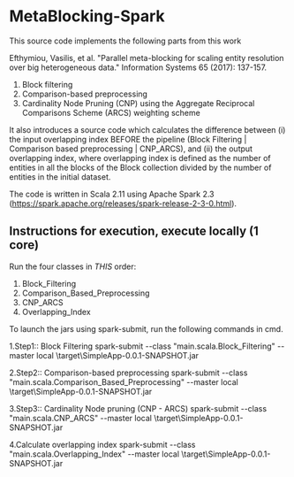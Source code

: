 # MetaBlocking-Spark
This source code implements the following parts from this work

Efthymiou, Vasilis, et al. "Parallel meta-blocking for scaling entity resolution over big heterogeneous data." Information Systems 65 (2017): 137-157.

1. Block filtering
2. Comparison-based preprocessing
3. Cardinality Node Pruning (CNP) using the Aggregate Reciprocal Comparisons Scheme (ARCS) weighting scheme

It also introduces a source code which calculates the difference between (i) the input overlapping index BEFORE the pipeline (Block Filtering | Comparison based preprocessing | CNP_ARCS), and (ii) the output overlapping index, where overlapping index is defined as the number of entities in all the blocks of the Block collection divided by the number of entities in the initial dataset.

The code is written in Scala 2.11 using Apache Spark 2.3 (https://spark.apache.org/releases/spark-release-2-3-0.html).  

## Instructions for execution, execute locally (1 core)

Run the four classes in *THIS* order: 
1) Block_Filtering
2) Comparison_Based_Preprocessing
3) CNP_ARCS
4) Overlapping_Index

To launch the jars using spark-submit, run the following commands in cmd.

1.Step1:: Block Filtering
spark-submit --class "main.scala.Block_Filtering" --master local <MetaBlocking-Spark-home>\target\SimpleApp-0.0.1-SNAPSHOT.jar                                                                                                                         

2.Step2:: Comparison-based preprocessing
spark-submit --class "main.scala.Comparison_Based_Preprocessing" --master local <MetaBlocking-Spark-home>\target\SimpleApp-0.0.1-SNAPSHOT.jar                                                                                                                         

3.Step3:: Cardinality Node pruning (CNP - ARCS)
spark-submit --class "main.scala.CNP_ARCS" --master local <MetaBlocking-Spark-home>\target\SimpleApp-0.0.1-SNAPSHOT.jar                                                                                                                         

4.Calculate overlapping index 
spark-submit --class "main.scala.Overlapping_Index" --master local <MetaBlocking-Spark-home>\target\SimpleApp-0.0.1-SNAPSHOT.jar 
